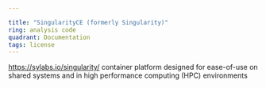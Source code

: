 ```yaml
---

title: "SingularityCE (formerly Singularity)"
ring: analysis code
quadrant: Documentation
tags: license
---
```

https://sylabs.io/singularity/
container platform designed for ease-of-use on shared systems and in high performance computing (HPC) environments

